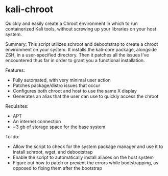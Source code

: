 # kali-chroot
Quickly and easily create a Chroot environment in which to run containerized Kali tools, without screwing up your libraries on your host system.

Summary:
This script utilizes schroot and debootstrap to create a chroot environment on your system. It installs the kali-core package, alongside ZSH, in a user-specified directory. Then it patches all the issues I've encountered thus far in order to grant you a functional installation.

Features:
- Fully automated, with very minimal user action
- Patches package/distro issues that occur
- Configures both chroot and host to use the same X display
- Generates an alias that the user can use to quickly access the chroot

Requisites:
- APT
- An internet connection
- ~3 gb of storage space for the base system

To-do:
- Allow the script to check for the system package manager and use it to install schroot, wget, and debootstrap
- Enable the script to automatically install aliases on the host system
- Figure out how to patch or prevent the errors while bootstrapping, as opposed to fixing them after the bootstrap
